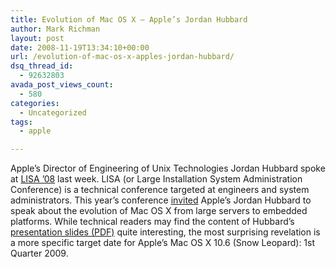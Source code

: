 ```yaml
---
title: Evolution of Mac OS X – Apple’s Jordan Hubbard
author: Mark Richman
layout: post
date: 2008-11-19T13:34:10+00:00
url: /evolution-of-mac-os-x-apples-jordan-hubbard/
dsq_thread_id:
  - 92632803
avada_post_views_count:
  - 580
categories:
  - Uncategorized
tags:
  - apple

---
```

Apple&#8217;s Director of Engineering of Unix Technologies Jordan Hubbard spoke at [LISA &#8217;08][1] last week. LISA (or Large Installation System Administration Conference) is a technical conference targeted at engineers and system administrators. This year&#8217;s conference [invited][2] Apple&#8217;s Jordan Hubbard to speak about the evolution of Mac OS X from large servers to embedded platforms. While technical readers may find the content of Hubbard&#8217;s [presentation slides (PDF)][3] quite interesting, the most surprising revelation is a more specific target date for Apple&#8217;s Mac OS X 10.6 (Snow Leopard): 1st Quarter 2009.

 [1]: http://www.usenix.org/events/lisa08/tech/
 [2]: http://www.macrumors.com/c.php?u=http%3A%2F%2Fwww.usenix.org%2Fevents%2Flisa08%2Ftech%2F&t=1227094201
 [3]: http://www.macrumors.com/c.php?u=http%3A%2F%2Fwww.usenix.org%2Fevents%2Flisa08%2Ftech%2Fhubbard_talk.pdf&t=1227094201